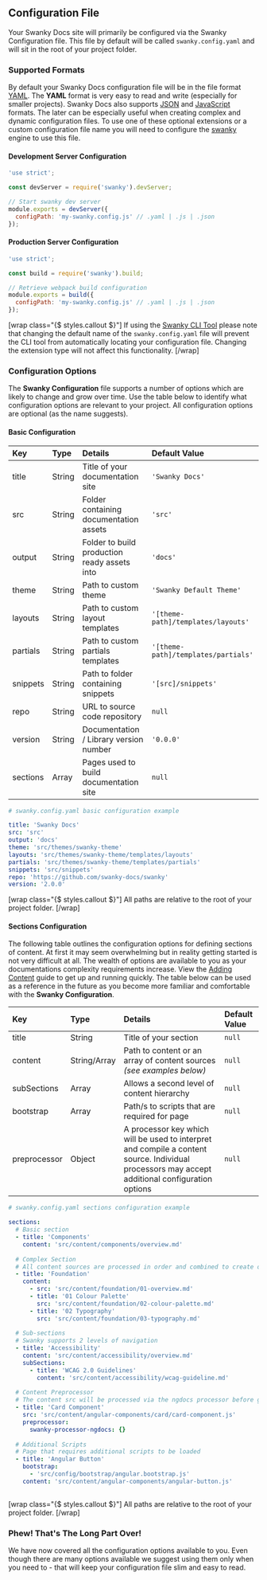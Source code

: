 ## Configuration File

Your Swanky Docs site will primarily be configured via the Swanky Configuration file. This file by default will be 
called `swanky.config.yaml` and will sit in the root of your project folder.

### Supported Formats

By default your Swanky Docs configuration file will be in the file format [YAML](http://yaml.org/). 
The __YAML__ format is very easy to read and write (especially for smaller projects). Swanky Docs also supports [JSON](http://www.json.org/) and [JavaScript](https://www.javascript.com/)
formats. The later can be especially useful when creating complex and dynamic configuration files. To use one of these optional extensions or a custom configuration file name you will 
need to configure the [swanky](https://github.com/swanky-docs/swanky) engine to use this file.

#### Development Server Configuration
```javascript
'use strict';

const devServer = require('swanky').devServer;

// Start swanky dev server
module.exports = devServer({
  configPath: 'my-swanky.config.js' // .yaml | .js | .json
});
```

#### Production Server Configuration
```javascript
'use strict';

const build = require('swanky').build;

// Retrieve webpack build configuration
module.exports = build({
  configPath: 'my-swanky.config.js' // .yaml | .js | .json
});
```

[wrap class="{$ styles.callout $}"]
If using the [Swanky CLI Tool](/swanky-cli-tool.html) please note that changing the default name of the `swanky.config.yaml` 
file will prevent the CLI tool from automatically locating your configuration file. Changing the extension type will not affect this functionality.
[/wrap]

### Configuration Options
The __Swanky Configuration__ file supports a number of options which are likely to change and grow over time. Use the 
table below to identify what configuration options are relevant to your project. All configuration options are optional (as the name suggests).

#### Basic Configuration

Key      | Type   | Details                                                                             | Default Value
:--------| :----  | :---------------------------------------------------------------------------------- | :------
title    | String | Title of your documentation site                                                    | `'Swanky Docs'`
src      | String | Folder containing documentation assets                                              | `'src'`
output   | String | Folder to build production ready assets into                                        | `'docs'`
theme    | String | Path to custom theme                                                                | `'Swanky Default Theme'`
layouts  | String | Path to custom layout templates                                                     | `'[theme-path]/templates/layouts'`
partials | String | Path to custom partials templates                                                   | `'[theme-path]/templates/partials'`
snippets | String | Path to folder containing snippets                                                  | `'[src]/snippets'`
repo     | String | URL to source code repository                                                       | `null`
version  | String | Documentation / Library version number                                              | `'0.0.0'`
sections | Array  | Pages used to build documentation site                                              | `null`

```yaml
# swanky.config.yaml basic configuration example

title: 'Swanky Docs'
src: 'src'
output: 'docs'
theme: 'src/themes/swanky-theme'
layouts: 'src/themes/swanky-theme/templates/layouts'
partials: 'src/themes/swanky-theme/templates/partials'
snippets: 'src/snippets'
repo: 'https://github.com/swanky-docs/swanky'
version: '2.0.0'
```

[wrap class="{$ styles.callout $}"]
All paths are relative to the root of your project folder.
[/wrap]

#### Sections Configuration
The following table outlines the configuration options for defining sections of content. At first it may seem overwhelming but in reality getting 
started is not very difficult at all. The wealth of options are available to you as your documentations complexity requirements increase. 
View the [Adding Content](/getting-started/adding-content.html) guide to get up and running quickly. The table below can be used as a reference in 
the future as you become more familiar and comfortable with the __Swanky Configuration__.

Key          | Type             | Details                                                                                                                                        | Default Value
:-------     | :------------- | :----------------------------------------------------------------------------------------------------------------------------------------------- | :------
title        | String         | Title of your section                                                                                                                            | `null`
content      | String/Array   | Path to content or an array of content sources _(see examples below)_                                                                            | `null`
subSections  | Array          | Allows a second level of content hierarchy                                                                                                       | `null`
bootstrap    | Array          | Path/s to scripts that are required for page                                                                                                     | `null`
preprocessor | Object         | A processor key which will be used to interpret and compile a content source. Individual processors may accept additional configuration options  | `null`

```yaml
# swanky.config.yaml sections configuration example

sections:
  # Basic section
  - title: 'Components'
    content: 'src/content/components/overview.md'
    
  # Complex Section
  # All content sources are processed in order and combined to create one seamless page
  - title: 'Foundation'
    content:
      - src: 'src/content/foundation/01-overview.md'
      - title: '01 Colour Palette'
        src: 'src/content/foundation/02-colour-palette.md'
      - title: '02 Typography'
        src: 'src/content/foundation/03-typography.md'
        
  # Sub-sections
  # Swanky supports 2 levels of navigation
  - title: 'Accessibility'
    content: 'src/content/accessibility/overview.md'
    subSections:
      - title: 'WCAG 2.0 Guidelines'
        content: 'src/content/accessibility/wcag-guideline.md'
          
  # Content Preprocessor
  # The content src will be processed via the ngdocs processor before generating the page
  - title: 'Card Component'
    src: 'src/content/angular-components/card/card-component.js'
    preprocessor:
      swanky-processor-ngdocs: {}
  
  # Additional Scripts
  # Page that requires additional scripts to be loaded
  - title: 'Angular Button'
    bootstrap:
      - 'src/config/bootstrap/angular.bootstrap.js'
    content: 'src/content/angular-components/angular-button.js'
  
```

[wrap class="{$ styles.callout $}"]
All paths are relative to the root of your project folder.
[/wrap]

### Phew! That's The Long Part Over!
We have now covered all the configuration options available to you. 
Even though there are many options available we suggest using them only when you need to - that will keep your configuration file slim and easy to read.